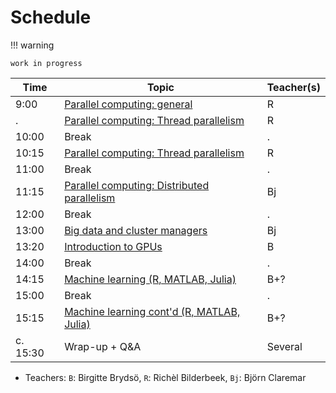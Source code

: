 # Schedule

!!! warning

    work in progress

<!-- markdownlint-disable MD013 --><!-- Tables cannot be split up over lines, hence will break 80 characters per line -->

Time  | Topic                                                                            | Teacher(s)
------|----------------------------------------------------------------------------------|-----------
9:00  | [Parallel computing: general](parallel_computing/README.md)                      | R
.     | [Parallel computing: Thread parallelism](thread_parallelism/README.md)           | R
10:00 | Break                                                                            | .
10:15 | [Parallel computing: Thread parallelism](thread_parallelism/README.md)           | R
11:00 | Break                                                                            | .
11:15 | [Parallel computing: Distributed parallelism](distributed_parallelism/README.md) | Bj
12:00 | Break                                                                            | .
13:00 | [Big data and cluster managers](big_data_managers.md)                            | Bj
13:20 | [Introduction to GPUs](gpus.md)                                                  | B 
14:00 | Break                                                                            | .
14:15 | [Machine learning (R, MATLAB, Julia)](ML.md)                                     | B+?
15:00 | Break                                                                            | .
15:15 | [Machine learning cont'd (R, MATLAB, Julia)](ML.md)                              | B+?
c. 15:30  | Wrap-up + Q&A                                                                | Several


<!-- markdownlint-enable MD013 -->

- Teachers: `B`: Birgitte Brydsö, `R`: Richèl Bilderbeek, `Bj`: Björn Claremar
